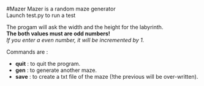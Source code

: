 #Mazer
Mazer is a random maze generator  
Launch test.py to run a test  

The progam will ask the width and the height for the labyrinth.  
**The both values must are odd numbers!**  
*If you enter a even number, it will be incremented by 1.*  

Commands are :  
- **quit** : to quit the program.  
- **gen** : to generate another maze.  
- **save** : to create a txt file of the maze (!the previous will be over-written).  
